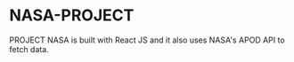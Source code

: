 # NASA-PROJECT

PROJECT NASA is built with React JS and it also uses NASA's APOD API to fetch data. 
